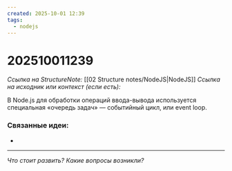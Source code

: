 ```yaml
---
created: 2025-10-01 12:39
tags:
  - nodejs
---
```

# 202510011239
*Ссылка на StructureNote:* [[02 Structure notes/NodeJS|NodeJS]]
*Ссылка на исходник или контекст (если есть):* 

В Node.js для обработки операций ввода-вывода используется специальная «очередь задач» — событийный цикл, или event loop.
### Связанные идеи:
* 
---

*Что стоит развить? Какие вопросы возникли?*